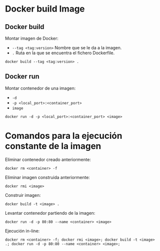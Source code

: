 
# Docker build Image

## Docker build

Montar imagen de Docker:
- `--tag <tag:version>` Nombre que se le da a la imagen.
- `.` Ruta en la que se encuentra el fichero Dockerfile.
```
docker build --tag <tag:version> .
```

## Docker run

Montar contenedor de una imagen:
- `-d`
- `-p <local_port>:<container_port>`
- `image`
```
docker run -d -p <local_port>:<container_port> <image>
```

# Comandos para la ejecución constante de la imagen

Eliminar contenedor creado anteriormente:
```
docker rm <container> -f
```
Eliminar imagen construida anteriormente:
```
docker rmi <image>
```
Construir imagen:
```
docker build -t <image> .
```
Levantar contenedor partiendo de la imagen:
```
docker run -d -p 80:80 --name <container> <image>
```

Ejecución in-line:
```
docker rm <container> -f; docker rmi <image>; docker build -t <image> .; docker run -d -p 80:80 --name <container> <image>;
```